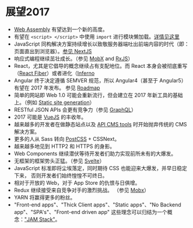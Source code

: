 
# 展望2017

* [Web Assembly](http://webassembly.org/) 有望达到一个新的高度。
* 有望在 ` <script> </script> ` 中使用 `import` 进行模块懒加载。[详情见这里](https://github.com/tc39/proposal-dynamic-import#example)
* JavaScript 同构解决方案持续增长以致敬服务器端吐出前端内容的时代（即：页面直出到浏览器）。[参见 NextJS ](https://github.com/zeit/next.js)
* 响应式编程继续茁壮成长。（参见 [MobX](https://github.com/mobxjs/mobx) and [RxJS](https://github.com/Reactive-Extensions/RxJS)）
* React，尤其是它倡导的概念继续占有支配地位。而 React 本身会被彻底重写（[React Fiber](https://github.com/acdlite/react-fiber-architecture)）或者进化（[Inferno](https://github.com/infernojs/inferno)
* Angular 终于决定遵循 SEMVER 规范，所以 Angular4（甚至于 Angular5）有望在 2017 年发布。 参见 [Roadmap](https://www.youtube.com/watch?v=aJIMoLgqU_o&feature=youtu.be&t=6m12s)
* 简单的网站即 Web 1.0 可能会重新流行，但会建立在 2017 年新工具的基础上。（例如 [Static site generation](https://github.com/vigetlabs/gulp-starter/tree/blendid)）
* RESTful JSON APIs 会更有竞争力（参见 [GraphQL](http://graphql.org/)）
* 2017 可能是 [VueJS](https://vuejs.org/) 的丰收年。
* 越来越多的开发者在做静态站点以及 [API CMS tools](https://www.google.com/webhp?sourceid=chrome-instant&rlz=1C5CHFA_enUS712US713&ion=1&espv=2&ie=UTF-8#q=api%20cms) 时开始抛弃传统的 CMS 解决方案。
* 更多的人从 Sass 转向 [PostCSS](http://postcss.org/) + CSSNext。
* 越来越多地见到 HTTP2 和 HTTPS 的身影。
* Web Components 继续潜伏等待开发者们助力实现前所未有的大爆发。
* 无框架的框架势头正猛。（参见 [Svelte](https://svelte.technology/blog/frameworks-without-the-framework/)）
* JavaScript 标准即将尘埃落定，同时期待 CSS 也能迎来大爆发，并早日稳定下来， 否则开发者们始终惶惶不可终日。
* 相对于开放的 Web，对于 App Store 的仇恨与日俱增。
* Redux 继续接受来自竞争对手的激烈挑战。 （参见 [Mobx](https://mobx.js.org/)）
* YARN 将赢得更多的粉丝。
* "Front-end apps"、"Thick Client apps"、"Static apps"、"No Backend app"、"SPA's"、"Front-end driven app" 这些理念可以归结为一个概念：["JAM Stack"](https://jamstack.org/)。
